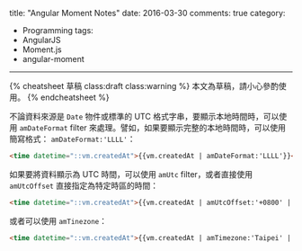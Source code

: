 title: "Angular Moment Notes"
date: 2016-03-30
comments: true
category:
  - Programming
tags:
  - AngularJS
  - Moment.js
  - angular-moment
---
{% cheatsheet 草稿 class:draft class:warning %}
本文為草稿，請小心參酌使用。
{% endcheatsheet %}


不論資料來源是 `Date` 物件或標準的 UTC 格式字串，要顯示本地時間時，可以使用 `amDateFormat` filter 來處理。譬如，如果要顯示完整的本地時間時，可以使用簡寫格式： `amDateFormat:'LLLL'`：

```html
<time datetime="::vm.createdAt">{{vm.createdAt | amDateFormat:'LLLL'}}</time>
```

如果要將資料顯示為 UTC 時間，可以使用 `amUtc` filter，或者直接使用 `amUtcOffset` 直接指定為特定時區的時間：

```html
<time datetime="::vm.createdAt">{{vm.createdAt | amUtcOffset:'+0800' | amDateFormat:'LLLL'}}</time>
```

或者可以使用 `amTinezone`：

```html
<time datetime="::vm.createdAt">{{vm.createdAt | amTimezone:'Taipei' | amDateFormat:'LLLL'}}</time>
```


